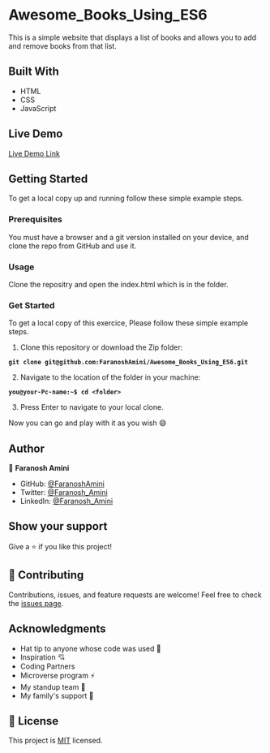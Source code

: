 # Awesome_Books_Using_ES6
This is a simple website that displays a list of books and allows you to add and remove books from that list.

## Built With


- HTML
- CSS
- JavaScript


## Live Demo 


[Live Demo Link]()


## Getting Started

To get a local copy up and running follow these simple example steps.

### Prerequisites

You must have a browser and a git version installed on your device, and clone the repo from GitHub and use it.

### Usage

Clone the repositry and open the index.html which is in the folder.

### Get Started
To get a local copy of this exercice, Please follow these simple example steps.

1. Clone this repository or download the Zip folder:

**``git clone git@github.com:FaranoshAmini/Awesome_Books_Using_ES6.git``**

2. Navigate to the location of the folder in your machine:

**``you@your-Pc-name:~$ cd <folder>``**

3. Press Enter to navigate to your local clone.

Now you can go and play with it as you wish :smile:


## Author 

👤 **Faranosh Amini**
- GitHub: [@FaranoshAmini](https://github.com/FaranoshAmini)
- Twitter: [@Faranosh_Amini](https://twitter.com/Faranosh_Amini) 
- LinkedIn: [@Faranosh_Amini](https://www.linkedin.com/in/faranosh-amini-9b925b23a/)


## Show your support

Give a ⭐️ if you like this project!

## 🤝 Contributing

Contributions, issues, and feature requests are welcome!
Feel free to check the [issues page](../../issues/).

## Acknowledgments

- Hat tip to anyone whose code was used 🔰
- Inspiration 💘
- Coding Partners
- Microverse program ⚡
- My standup team 🏹
- My family's support 🙌

## 📝 License

This project is [MIT](./MIT.md) licensed.
